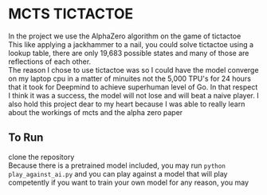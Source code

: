 # MCTS TICTACTOE

In the project we use the AlphaZero algorithm on the game of tictactoe  
This like applying a jackhammer to a nail, you could solve tictactoe using a lookup table, 
there are only 19,683 possible states and many of those are reflections of each other.  
The reason I chose to use tictactoe was so I could have the model converge on my laptop cpu in a matter of minuites not the 5,000 TPU's for 24 hours that it took for Deepmind to achieve superhuman level of Go.
In that respect I think it was a success, the model will not lose and will beat a naive player.
I also hold this project dear to my heart because I was able to really learn about the workings of mcts and the alpha zero paper

## To Run
clone the repository  
Because there is a pretrained model included, you may run `python play_against_ai.py` and you can play against a model that will play competently
if you want to train your own model for any reason, you may
